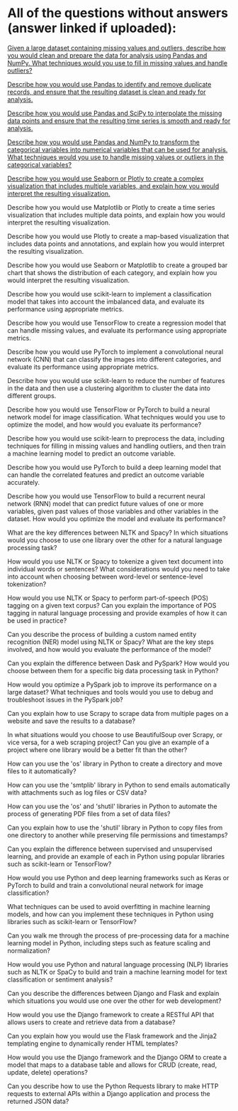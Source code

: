 # All of the questions without answers (answer linked if uploaded):

[Given a large dataset containing missing values and outliers, describe how you would clean and prepare the data for analysis using Pandas and NumPy. What techniques would you use to fill in missing values and handle outliers?](https://github.com/PeterPCW/GPT-Technical-Interviews/blob/main/Python%20DS-ML-AI/Cleaning%20Rough%20Dataset.md)

[Describe how you would use Pandas to identify and remove duplicate records, and ensure that the resulting dataset is clean and ready for analysis.](https://github.com/PeterPCW/GPT-Technical-Interviews/blob/main/Python%20DS-ML-AI/Pandas%20Remove%20Duplicates.md)

[Describe how you would use Pandas and SciPy to interpolate the missing data points and ensure that the resulting time series is smooth and ready for analysis.](https://github.com/PeterPCW/GPT-Technical-Interviews/blob/main/Python%20DS-ML-AI/Pandas%20SciPy%20Interpolate.md)

[Describe how you would use Pandas and NumPy to transform the categorical variables into numerical variables that can be used for analysis. What techniques would you use to handle missing values or outliers in the categorical variables?](https://github.com/PeterPCW/GPT-Technical-Interviews/blob/main/Python%20DS-ML-AI/Pandas%20Transform%20Variables.md)

[Describe how you would use Seaborn or Plotly to create a complex visualization that includes multiple variables, and explain how you would interpret the resulting visualization.](https://github.com/PeterPCW/GPT-Technical-Interviews/blob/main/Python%20DS-ML-AI/Seaborn%20Complex%20Visualization.md)

Describe how you would use Matplotlib or Plotly to create a time series visualization that includes multiple data points, and explain how you would interpret the resulting visualization.

Describe how you would use Plotly to create a map-based visualization that includes data points and annotations, and explain how you would interpret the resulting visualization.

Describe how you would use Seaborn or Matplotlib to create a grouped bar chart that shows the distribution of each category, and explain how you would interpret the resulting visualization.

Describe how you would use scikit-learn to implement a classification model that takes into account the imbalanced data, and evaluate its performance using appropriate metrics.

Describe how you would use TensorFlow to create a regression model that can handle missing values, and evaluate its performance using appropriate metrics.

Describe how you would use PyTorch to implement a convolutional neural network (CNN) that can classify the images into different categories, and evaluate its performance using appropriate metrics.

Describe how you would use scikit-learn to reduce the number of features in the data and then use a clustering algorithm to cluster the data into different groups.

Describe how you would use TensorFlow or PyTorch to build a neural network model for image classification. What techniques would you use to optimize the model, and how would you evaluate its performance?

Describe how you would use scikit-learn to preprocess the data, including techniques for filling in missing values and handling outliers, and then train a machine learning model to predict an outcome variable.

Describe how you would use PyTorch to build a deep learning model that can handle the correlated features and predict an outcome variable accurately.

Describe how you would use TensorFlow to build a recurrent neural network (RNN) model that can predict future values of one or more variables, given past values of those variables and other variables in the dataset. How would you optimize the model and evaluate its performance?

What are the key differences between NLTK and Spacy? In which situations would you choose to use one library over the other for a natural language processing task?

How would you use NLTK or Spacy to tokenize a given text document into individual words or sentences? What considerations would you need to take into account when choosing between word-level or sentence-level tokenization?

How would you use NLTK or Spacy to perform part-of-speech (POS) tagging on a given text corpus? Can you explain the importance of POS tagging in natural language processing and provide examples of how it can be used in practice?

Can you describe the process of building a custom named entity recognition (NER) model using NLTK or Spacy? What are the key steps involved, and how would you evaluate the performance of the model?

Can you explain the difference between Dask and PySpark? How would you choose between them for a specific big data processing task in Python?

How would you optimize a PySpark job to improve its performance on a large dataset? What techniques and tools would you use to debug and troubleshoot issues in the PySpark job?

Can you explain how to use Scrapy to scrape data from multiple pages on a website and save the results to a database?

In what situations would you choose to use BeautifulSoup over Scrapy, or vice versa, for a web scraping project? Can you give an example of a project where one library would be a better fit than the other?

How can you use the 'os' library in Python to create a directory and move files to it automatically?

How can you use the 'smtplib' library in Python to send emails automatically with attachments such as log files or CSV data?

How can you use the 'os' and 'shutil' libraries in Python to automate the process of generating PDF files from a set of data files?

Can you explain how to use the 'shutil' library in Python to copy files from one directory to another while preserving file permissions and timestamps?

Can you explain the difference between supervised and unsupervised learning, and provide an example of each in Python using popular libraries such as scikit-learn or TensorFlow?

How would you use Python and deep learning frameworks such as Keras or PyTorch to build and train a convolutional neural network for image classification?

What techniques can be used to avoid overfitting in machine learning models, and how can you implement these techniques in Python using libraries such as scikit-learn or TensorFlow?

Can you walk me through the process of pre-processing data for a machine learning model in Python, including steps such as feature scaling and normalization?

How would you use Python and natural language processing (NLP) libraries such as NLTK or SpaCy to build and train a machine learning model for text classification or sentiment analysis?

Can you describe the differences between Django and Flask and explain which situations you would use one over the other for web development?

How would you use the Django framework to create a RESTful API that allows users to create and retrieve data from a database?

Can you explain how you would use the Flask framework and the Jinja2 templating engine to dynamically render HTML templates?

How would you use the Django framework and the Django ORM to create a model that maps to a database table and allows for CRUD (create, read, update, delete) operations?

Can you describe how to use the Python Requests library to make HTTP requests to external APIs within a Django application and process the returned JSON data?